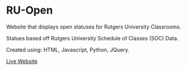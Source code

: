 # RU-Open

Website that displays open statuses for Rutgers University Classrooms.

Statues based off Rutgers University Schedule of Classes (SOC) Data.

Created using: HTML, Javascript, Python, JQuery.

[Live Website](http://parsonssoftware.me/RU-Open/)
